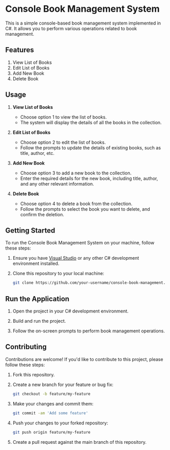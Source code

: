 # Console Book Management System

This is a simple console-based book management system implemented in C#. It allows you to perform various operations related to book management.

## Features

1. View List of Books
2. Edit List of Books
3. Add New Book
4. Delete Book

## Usage

1. **View List of Books**
   - Choose option 1 to view the list of books.
   - The system will display the details of all the books in the collection.

2. **Edit List of Books**
   - Choose option 2 to edit the list of books.
   - Follow the prompts to update the details of existing books, such as title, author, etc.

3. **Add New Book**
   - Choose option 3 to add a new book to the collection.
   - Enter the required details for the new book, including title, author, and any other relevant information.

4. **Delete Book**
   - Choose option 4 to delete a book from the collection.
   - Follow the prompts to select the book you want to delete, and confirm the deletion.

## Getting Started

To run the Console Book Management System on your machine, follow these steps:

1. Ensure you have [Visual Studio](https://visualstudio.microsoft.com/) or any other C# development environment installed.

2. Clone this repository to your local machine:
   ```sh
   git clone https://github.com/your-username/console-book-management.git

## Run the Application  
1. Open the project in your C# development environment.

2. Build and run the project.

3. Follow the on-screen prompts to perform book management operations.

## Contributing
Contributions are welcome! If you'd like to contribute to this project, please follow these steps:

1. Fork this repository.

2. Create a new branch for your feature or bug fix:
    ```sh
    git checkout -b feature/my-feature


3. Make your changes and commit them:
    ```sh
    git commit -am 'Add some feature'

4. Push your changes to your forked repository:
    ```sh
    git push origin feature/my-feature

5. Create a pull request against the main branch of this repository.

